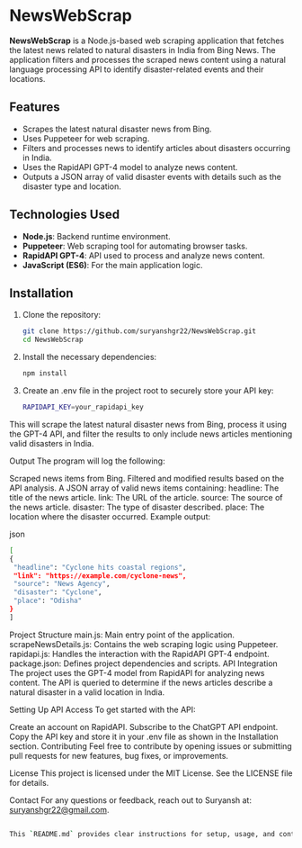 # NewsWebScrap

**NewsWebScrap** is a Node.js-based web scraping application that fetches the latest news related to natural disasters in India from Bing News. The application filters and processes the scraped news content using a natural language processing API to identify disaster-related events and their locations.

## Features

- Scrapes the latest natural disaster news from Bing.
- Uses Puppeteer for web scraping.
- Filters and processes news to identify articles about disasters occurring in India.
- Uses the RapidAPI GPT-4 model to analyze news content.
- Outputs a JSON array of valid disaster events with details such as the disaster type and location.

## Technologies Used

- **Node.js**: Backend runtime environment.
- **Puppeteer**: Web scraping tool for automating browser tasks.
- **RapidAPI GPT-4**: API used to process and analyze news content.
- **JavaScript (ES6)**: For the main application logic.

## Installation

1. Clone the repository:
   ```bash
   git clone https://github.com/suryanshgr22/NewsWebScrap.git
   cd NewsWebScrap
2. Install the necessary dependencies:
   ```bash
   npm install

3. Create an .env file in the project root to securely store your API key:
    ```bash
   RAPIDAPI_KEY=your_rapidapi_key

This will scrape the latest natural disaster news from Bing, process it using the GPT-4 API, and filter the results to only include news articles mentioning valid disasters in India.

Output
The program will log the following:

Scraped news items from Bing.
Filtered and modified results based on the API analysis.
A JSON array of valid news items containing:
headline: The title of the news article.
link: The URL of the article.
source: The source of the news article.
disaster: The type of disaster described.
place: The location where the disaster occurred.
Example output:

json
   ```bash
[
  {
    "headline": "Cyclone hits coastal regions",
    "link": "https://example.com/cyclone-news",
    "source": "News Agency",
    "disaster": "Cyclone",
    "place": "Odisha"
  }
]
```
Project Structure
main.js: Main entry point of the application.
scrapeNewsDetails.js: Contains the web scraping logic using Puppeteer.
rapidapi.js: Handles the interaction with the RapidAPI GPT-4 endpoint.
package.json: Defines project dependencies and scripts.
API Integration
The project uses the GPT-4 model from RapidAPI for analyzing news content. The API is queried to determine if the news articles describe a natural disaster in a valid location in India.

Setting Up API Access
To get started with the API:

Create an account on RapidAPI.
Subscribe to the ChatGPT API endpoint.
Copy the API key and store it in your .env file as shown in the Installation section.
Contributing
Feel free to contribute by opening issues or submitting pull requests for new features, bug fixes, or improvements.

License
This project is licensed under the MIT License. See the LICENSE file for details.

Contact
For any questions or feedback, reach out to Suryansh at: suryanshgr22@gmail.com.
```bash

This `README.md` provides clear instructions for setup, usage, and contribution while outlining the project's purpose and structure. Let me know if you need any additional details!
```





  

